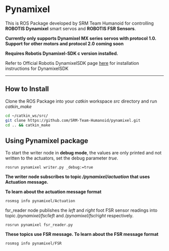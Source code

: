 # Pynamixel
This is ROS Package developed by SRM Team Humanoid for controlling **ROBOTIS Dynamixel** smart servos and **ROBOTIS FSR Sensors**.

**Currently only supports Dynamixel MX series servos with protocol 1.0. Support for other motors and protocol 2.0 coming soon**

**Requires Robotis Dynamixel-SDK c version installed.**

Refer to Official Robotis DynamixelSDK page [here](https://github.com/ROBOTIS-GIT/DynamixelSDK#ros-packages-for-dynamixel-sdk
"DynamixelSDK") for installation instructions for DynamixelSDK

---
## How to Install

Clone the ROS Package into your *catkin* workspace *src* directory and run *catkin_make*

  ```bash
  cd ~/catkin_ws/src/
  git clone https://github.com/SRM-Team-Humanoid/pynamixel.git
  cd .. && catkin_make
  ```


## Using Pynamixel package
To start the writer node in **debug mode**, the values are only printed and not written to the actuators, set the debug parameter *true*.

  `rosrun pynamixel writer.py _debug:=true`

**The writer node subscribes to topic */pynamixel/actuation* that uses Actuation message.**

**To learn about the actuation message format**

  `rosmsg info pynamixel/Actuation`

fsr_reader node publishes the *left* and *right* foot FSR sensor readings into topic */pynamixel/fsr/left* and */pynamixel/fsr/right* respectively.

`rosrun pynamixel fsr_reader.py`

**These topics use FSR message. To learn about the FSR message format**

`rosmsg info pynamixel/FSR`
